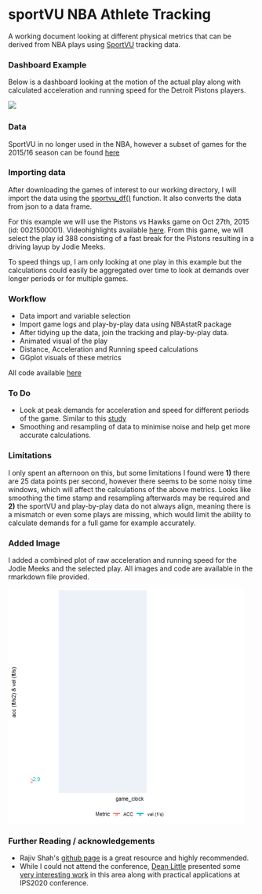 # sportVU NBA Athlete Tracking

A working document looking at different physical metrics that can be derived from NBA plays using [SportVU](https://www.nbastuffer.com/analytics101/sportvu-data/) tracking data. 

### Dashboard Example

Below is a dashboard looking at the motion of the actual play along with calculated acceleration and running speed for the Detroit Pistons players. 

![](play.gif)  

### Data

SportVU in no longer used in the NBA, however a subset of games for the 2015/16 season can be found [here](https://github.com/linouk23/NBA-Player-Movements/tree/master/data/2016.NBA.Raw.SportVU.Game.Logs)

### Importing data

After downloading the games of interest to our working directory, I will import the data using the [sportvu_df()](https://rdrr.io/github/imadmali/NBAsportvu/man/sportvu_df.html) function. It also converts the data from json to a data frame. 

For this example we will use the Pistons vs Hawks game on Oct 27th, 2015 (id: 0021500001). Videohighlights available [here](https://www.youtube.com/watch?v=dNtmLm5D7dI). From this game, we will select the play id 388 consisting of a fast break for the Pistons resulting in a driving layup by Jodie Meeks.

To speed things up, I am only looking at one play in this example but the calculations could easily be aggregated over time to look at demands over longer periods or for multiple games.

### Workflow

* Data import and variable selection
* Import game logs and play-by-play data using NBAstatR package
* After tidying up the data, join the tracking and play-by-play data.
* Animated visual of the play
* Distance, Acceleration and Running speed calculations
* GGplot visuals of these metrics

All code available [here](https://github.com/josedv82/sportVU_NBA_Tracking/blob/master/SportVU.Rmd)

### To Do

* Look at peak demands for acceleration and speed for different periods of the game. Similar to this [study](https://pubmed.ncbi.nlm.nih.gov/26023738/)  
* Smoothing and resampling of data to minimise noise and help get more accurate calculations.

### Limitations

I only spent an afternoon on this, but some limitations I found were **1)** there are 25 data points per second, however there seems to be some noisy time windows, which will affect the calculations of the above metrics. Looks like smoothing the time stamp and resampling afterwards may be required and **2)** the sportVU and play-by-play data do not always align, meaning there is a mismatch or even some plays are missing, which would limit the ability to calculate demands for a full game for example accurately.

### Added Image

I added a combined plot of raw acceleration and running speed for the Jodie Meeks and the selected play. All images and code are available in the rmarkdown file provided.

![](combined.gif)

### Further Reading / acknowledgements

* Rajiv Shah's [github page](https://github.com/rajshah4) is a great resource and highly recommended.
* While I could not attend the conference, [Dean Little](https://twitter.com/DeanLittle) presented some [very interesting work](https://twitter.com/Bballphysio/status/1256376460593381376) in this area along with practical applications at IPS2020 conference.


